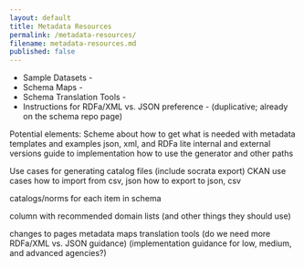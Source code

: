 ```yaml
---
layout: default
title: Metadata Resources
permalink: /metadata-resources/
filename: metadata-resources.md
published: false
---
```


* Sample Datasets - 
* Schema Maps - 
* Schema Translation Tools - 
* Instructions for RDFa/XML vs. JSON preference - (duplicative; already on the schema repo page)



Potential elements:
Scheme about how to get what is needed with metadata
templates and examples
json, xml, and RDFa lite
internal and external versions
guide to implementation
how to use the generator and other paths

Use cases for generating catalog files (include socrata export)
CKAN use cases
how to import from csv, json
how to export to json, csv

catalogs/norms for each item in schema

column with recommended domain lists (and other things they should use)

changes to pages 
metadata  maps
translation tools
(do we need more RDFa/XML vs. JSON guidance)
(implementation guidance for low, medium, and advanced agencies?)
